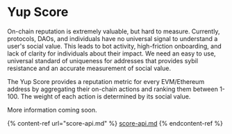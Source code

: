 # Yup Score

On-chain reputation is extremely valuable, but hard to measure. Currently, protocols, DAOs, and individuals have no universal signal to understand a user's social value. This leads to bot activity, high-friction onboarding, and lack of clarity for individuals about their impact. We need an easy to use, universal standard of uniqueness for addresses that provides sybil resistance and an accurate measurement of social value.

The Yup Score provides a reputation metric for every EVM/Ethereum address by aggregating their on-chain actions and ranking them between 1-100. The weight of each action is determined by its social value.

More information coming soon.

{% content-ref url="score-api.md" %}
[score-api.md](score-api.md)
{% endcontent-ref %}
